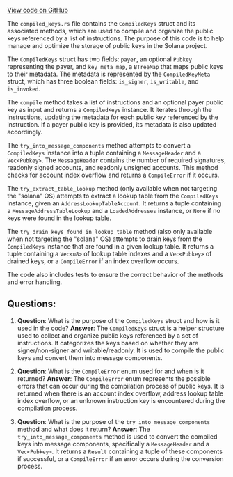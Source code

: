 
[View code on GitHub](https://github.com/solana-labs/solana/blob/master/sdk/program/src/message/compiled_keys.rs)

The `compiled_keys.rs` file contains the `CompiledKeys` struct and its associated methods, which are used to compile and organize the public keys referenced by a list of instructions. The purpose of this code is to help manage and optimize the storage of public keys in the Solana project.

The `CompiledKeys` struct has two fields: `payer`, an optional `Pubkey` representing the payer, and `key_meta_map`, a `BTreeMap` that maps public keys to their metadata. The metadata is represented by the `CompiledKeyMeta` struct, which has three boolean fields: `is_signer`, `is_writable`, and `is_invoked`.

The `compile` method takes a list of instructions and an optional payer public key as input and returns a `CompiledKeys` instance. It iterates through the instructions, updating the metadata for each public key referenced by the instruction. If a payer public key is provided, its metadata is also updated accordingly.

The `try_into_message_components` method attempts to convert a `CompiledKeys` instance into a tuple containing a `MessageHeader` and a `Vec<Pubkey>`. The `MessageHeader` contains the number of required signatures, readonly signed accounts, and readonly unsigned accounts. This method checks for account index overflow and returns a `CompileError` if it occurs.

The `try_extract_table_lookup` method (only available when not targeting the "solana" OS) attempts to extract a lookup table from the `CompiledKeys` instance, given an `AddressLookupTableAccount`. It returns a tuple containing a `MessageAddressTableLookup` and a `LoadedAddresses` instance, or `None` if no keys were found in the lookup table.

The `try_drain_keys_found_in_lookup_table` method (also only available when not targeting the "solana" OS) attempts to drain keys from the `CompiledKeys` instance that are found in a given lookup table. It returns a tuple containing a `Vec<u8>` of lookup table indexes and a `Vec<Pubkey>` of drained keys, or a `CompileError` if an index overflow occurs.

The code also includes tests to ensure the correct behavior of the methods and error handling.
## Questions: 
 1. **Question**: What is the purpose of the `CompiledKeys` struct and how is it used in the code?
   **Answer**: The `CompiledKeys` struct is a helper structure used to collect and organize public keys referenced by a set of instructions. It categorizes the keys based on whether they are signer/non-signer and writable/readonly. It is used to compile the public keys and convert them into message components.

2. **Question**: What is the `CompileError` enum used for and when is it returned?
   **Answer**: The `CompileError` enum represents the possible errors that can occur during the compilation process of public keys. It is returned when there is an account index overflow, address lookup table index overflow, or an unknown instruction key is encountered during the compilation process.

3. **Question**: What is the purpose of the `try_into_message_components` method and what does it return?
   **Answer**: The `try_into_message_components` method is used to convert the compiled keys into message components, specifically a `MessageHeader` and a `Vec<Pubkey>`. It returns a `Result` containing a tuple of these components if successful, or a `CompileError` if an error occurs during the conversion process.